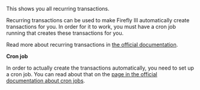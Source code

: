 This shows you all recurring transactions.

Recurring transactions can be used to make Firefly III automatically create transactions for you. In order for it to work, you must have a cron job running that creates these transactions for you.

Read more about recurring transactions in [the official documentation](https://docs.firefly-iii.org/advanced-concepts/recurring).

**Cron job**

In order to actually create the transactions automatically, you need to set up a cron job. You can read about that on the [page in the official documentation about cron jobs](https://docs.firefly-iii.org/advanced-installation/cron).